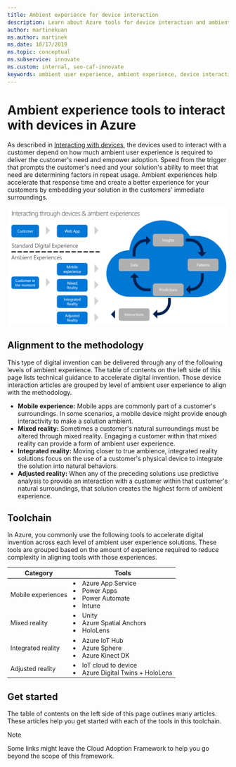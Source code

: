 ```yaml
---
title: Ambient experience for device interaction
description: Learn about Azure tools for device interaction and ambient experiences that augment customers' natural surroundings and behaviors.
author: martinekuan
ms.author: martinek
ms.date: 10/17/2019
ms.topic: conceptual
ms.subservice: innovate
ms.custom: internal, seo-caf-innovate
keywords: ambient user experience, ambient experience, device interaction
---
```


# Ambient experience tools to interact with devices in Azure

As described in [Interacting with devices](../considerations/devices.md), the devices used to interact with a customer depend on how much ambient user experience is required to deliver the customer's need and empower adoption. Speed from the trigger that prompts the customer's need and your solution's ability to meet that need are determining factors in repeat usage. Ambient experiences help accelerate that response time and create a better experience for your customers by embedding your solution in the customers' immediate surroundings.

![Diagram that shows the Cloud Adoption Framework approach to interact with devices.](../../_images/innovate/ambient-experiences.png)

## Alignment to the methodology

This type of digital invention can be delivered through any of the following levels of ambient experience. The table of contents on the left side of this page lists technical guidance to accelerate digital invention. Those device interaction articles are grouped by level of ambient user experience to align with the methodology.

- **Mobile experience:** Mobile apps are commonly part of a customer's surroundings. In some scenarios, a mobile device might provide enough interactivity to make a solution ambient.
- **Mixed reality:** Sometimes a customer's natural surroundings must be altered through mixed reality. Engaging a customer within that mixed reality can provide a form of ambient user experience.
- **Integrated reality:** Moving closer to true ambience, integrated reality solutions focus on the use of a customer's physical device to integrate the solution into natural behaviors.
- **Adjusted reality:** When any of the preceding solutions use predictive analysis to provide an interaction with a customer within that customer's natural surroundings, that solution creates the highest form of ambient experience.

## Toolchain

In Azure, you commonly use the following tools to accelerate digital invention across each level of ambient user experience solutions. These tools are grouped based on the amount of experience required to reduce complexity in aligning tools with those experiences.

| Category | Tools |
|---|---|
| Mobile experiences | <li> Azure App Service <li> Power Apps <li> Power Automate <li> Intune |
| Mixed reality | <li> Unity <li> Azure Spatial Anchors <li> HoloLens |
| Integrated reality | <li> Azure IoT Hub <li> Azure Sphere <li> Azure Kinect DK |
| Adjusted reality | <li> IoT cloud to device <li> Azure Digital Twins + HoloLens |

## Get started

The table of contents on the left side of this page outlines many articles. These articles help you get started with each of the tools in this toolchain.

> [!NOTE]
> Some links might leave the Cloud Adoption Framework to help you go beyond the scope of this framework.
